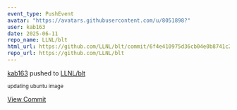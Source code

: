 ```yaml
---
event_type: PushEvent
avatar: "https://avatars.githubusercontent.com/u/8051898?"
user: kab163
date: 2025-06-11
repo_name: LLNL/blt
html_url: https://github.com/LLNL/blt/commit/6f4e410975d36cb04e0b8741c29681130ba06355
repo_url: https://github.com/LLNL/blt
---
```


<a href='https://github.com/kab163' target='_blank'>kab163</a> pushed to <a href='https://github.com/LLNL/blt' target='_blank'>LLNL/blt</a>

<small>updating ubuntu image</small>

<a href='https://github.com/LLNL/blt/commit/6f4e410975d36cb04e0b8741c29681130ba06355' target='_blank'>View Commit</a>